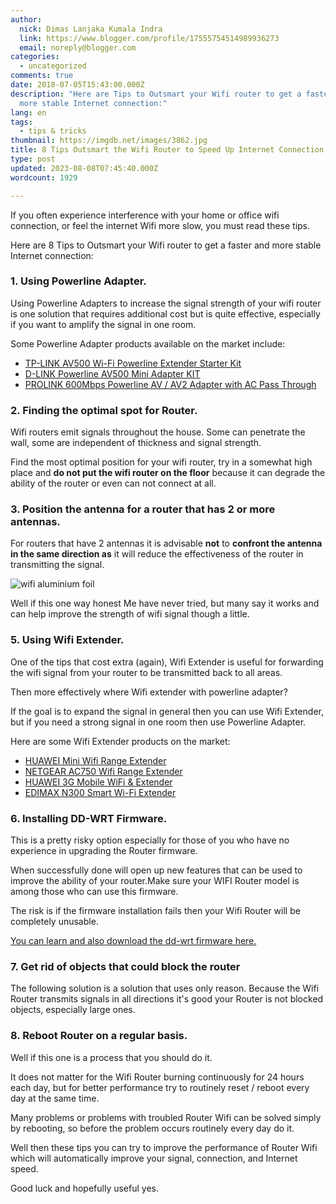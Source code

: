```yaml
---
author:
  nick: Dimas Lanjaka Kumala Indra
  link: https://www.blogger.com/profile/17555754514989936273
  email: noreply@blogger.com
categories:
  - uncategorized
comments: true
date: 2018-07-05T15:43:00.000Z
description: "Here are Tips to Outsmart your Wifi router to get a faster and
  more stable Internet connection:"
lang: en
tags:
  - tips & tricks
thumbnail: https://imgdb.net/images/3862.jpg
title: 8 Tips Outsmart the Wifi Router to Speed Up Internet Connection
type: post
updated: 2023-08-08T07:45:40.000Z
wordcount: 1929

---
```


If you often experience interference with your home or office wifi connection, or feel the internet Wifi more slow, you must read these tips.<br><p>    Here are 8 Tips to Outsmart your Wifi router to get a faster and more     stable Internet connection: </p><h3>    <strong>1. Using Powerline Adapter.</strong></h3><p>    Using Powerline Adapters to increase the signal strength of your wifi     router is one solution that requires additional cost but is quite     effective, especially if you want to amplify the signal in one room. </p><p>    Some Powerline Adapter products available on the market include: </p><ul>    <li>        <a href="http://weblight.in/?lite_url=https://translate.googleusercontent.com/translate_c%3Fdepth%3D2%26nv%3D1%26rurl%3Dtranslate.google.com%26sl%3Did%26sp%3Dnmt4%26tl%3Den%26u%3Dhttp://www.bhinneka.com/Associate/asc_clicks.aspx%253FBARef%253DBATL160900823%2526BATrcID%253Dasaljeplakcom2125118%2526Link%253Dhttp%25253A%25252F%25252Fwww.bhinneka.com%25252Fproducts%25252Fsku04716329%25252Ftp-link_av500_wi-fi_powerline_extender_starter_kit__tl-wpa4220kit_.aspx%2526SubID%253D%26xid%3D17259,15700002,15700021,15700122,15700124,15700149,15700168,15700186,15700191,15700201,15700208%26usg%3DALkJrhgMA1HOgI368Fk7sqZIEkIy1JhQgw&amp;ts=1530804917&amp;sig=APs-2Gzz6JEDtOuXFT4QW3mGRWKhKxYehQ" rel="noopener noreferer nofollow">            TP-LINK AV500 Wi-Fi Powerline Extender Starter Kit         </a>    </li>    <li>        <a href="http://weblight.in/?lite_url=https://translate.googleusercontent.com/translate_c%3Fdepth%3D2%26nv%3D1%26rurl%3Dtranslate.google.com%26sl%3Did%26sp%3Dnmt4%26tl%3Den%26u%3Dhttp://www.bhinneka.com/Associate/asc_clicks.aspx%253FBARef%253DBATL160900824%2526BATrcID%253Dasaljeplakcom2125118%2526Link%253Dhttp%25253A%25252F%25252Fwww.bhinneka.com%25252Fproducts%25252Fsku00916889%25252Fd-link_powerline_av500__mini_adapter_kit__dhp-p308av_.aspx%2526SubID%253D%26xid%3D17259,15700002,15700021,15700122,15700124,15700149,15700168,15700186,15700191,15700201,15700208%26usg%3DALkJrhibyZq79hu89obIDg8SLvGJbxOZUw&amp;ts=1530804917&amp;sig=APs-2Gz32jq3RDrNZNHfPXypzj3zcXWOwg" rel="noopener noreferer nofollow">            D-LINK Powerline AV500 Mini Adapter KIT         </a>    </li>    <li>        <a href="http://weblight.in/?lite_url=https://translate.googleusercontent.com/translate_c%3Fdepth%3D2%26nv%3D1%26rurl%3Dtranslate.google.com%26sl%3Did%26sp%3Dnmt4%26tl%3Den%26u%3Dhttp://www.bhinneka.com/Associate/asc_clicks.aspx%253FBARef%253DBATL160900825%2526BATrcID%253Dasaljeplakcom2125118%2526Link%253Dhttp%25253A%25252F%25252Fwww.bhinneka.com%25252Fproducts%25252Fsku03215990%25252Fprolink_600mbps_powerline_av_av2_adapter_with_ac_pass_through__ppl1500p_.aspx%2526SubID%253D%26xid%3D17259,15700002,15700021,15700122,15700124,15700149,15700168,15700186,15700191,15700201,15700208%26usg%3DALkJrhhjtdW2RBKM5PIaN2DT2-1NJ2gDYQ&amp;ts=1530804917&amp;sig=APs-2Gw13a81NeUb4lIKfh6tT45ju5jmdA" rel="noopener noreferer nofollow">            PROLINK 600Mbps Powerline AV / AV2 Adapter with AC Pass Through         </a>    </li></ul> <h3>    <strong>2. Finding the optimal spot for Router.</strong></h3><p>    Wifi routers emit signals throughout the house. Some can penetrate the     wall, some are independent of thickness and signal strength. </p> <p>    Find the most optimal position for your wifi router, try in a somewhat high     place and <strong>do not put the wifi router on the floor</strong> because     it can degrade the ability of the router or even can not connect at all. </p><h3>    <strong>        3. Position the antenna for a router that has 2 or more antennas.     </strong></h3><p>For routers that have 2 antennas it is advisable <strong>not</strong> to    <strong>confront the antenna in the same direction as</strong> it will     reduce the effectiveness of the router in transmitting the signal. </p><img src="https://imgdb.net/images/3862.jpg" alt="wifi aluminium foil" title="aluminum foil example"><p>    Well if this one way honest Me have never tried, but many say     it works and can help improve the strength of wifi signal though a little. </p><h3>    <strong>5. Using Wifi Extender.</strong></h3><p>    One of the tips that cost extra (again), Wifi Extender is useful for     forwarding the wifi signal from your router to be transmitted back to all     areas. </p><p>    Then more effectively where Wifi extender with powerline adapter? </p><p>    If the goal is to expand the signal in general then you can use Wifi     Extender, but if you need a strong signal in one room then use Powerline     Adapter. </p><p>    Here are some Wifi Extender products on the market: </p><ul>    <li>        <a href="http://weblight.in/?lite_url=https://translate.googleusercontent.com/translate_c%3Fdepth%3D2%26nv%3D1%26rurl%3Dtranslate.google.com%26sl%3Did%26sp%3Dnmt4%26tl%3Den%26u%3Dhttp://www.bhinneka.com/Associate/asc_clicks.aspx%253FBARef%253DBATL160900826%2526BATrcID%253Dasaljeplakcom2125118%2526Link%253Dhttp%25253A%25252F%25252Fwww.bhinneka.com%25252Fproducts%25252Fsku02516312%25252Fhuawei_mini_wifi_range_extender__ws331c__-_white.aspx%2526SubID%253D%26xid%3D17259,15700002,15700021,15700122,15700124,15700149,15700168,15700186,15700191,15700201,15700208%26usg%3DALkJrhjsOhvPVOfpbnFD85mynOmjjKMO7w&amp;ts=1530804917&amp;sig=APs-2GwHMK5lYazYDtzQXxvGEBWmYhqoxg" rel="noopener noreferer nofollow">            HUAWEI Mini Wifi Range Extender         </a>    </li>    <li>        <a href="http://weblight.in/?lite_url=https://translate.googleusercontent.com/translate_c%3Fdepth%3D2%26nv%3D1%26rurl%3Dtranslate.google.com%26sl%3Did%26sp%3Dnmt4%26tl%3Den%26u%3Dhttp://www.bhinneka.com/Associate/asc_clicks.aspx%253FBARef%253DBATL160900827%2526BATrcID%253Dasaljeplakcom2125118%2526Link%253Dhttp%25253A%25252F%25252Fwww.bhinneka.com%25252Fproducts%25252Fsku02816667%25252Fnetgear_ac750_wifi_range_extender__ex3700_.aspx%2526SubID%253D%26xid%3D17259,15700002,15700021,15700122,15700124,15700149,15700168,15700186,15700191,15700201,15700208%26usg%3DALkJrhiCZ5GCbA5JK9dB92a9B_FaBf6ZMA&amp;ts=1530804917&amp;sig=APs-2Gw93SHB-Q8w1VYha1vYwgoz4uKrkQ" rel="noopener noreferer nofollow">            NETGEAR AC750 Wifi Range Extender         </a>    </li>    <li>        <a href="http://weblight.in/?lite_url=https://translate.googleusercontent.com/translate_c%3Fdepth%3D2%26nv%3D1%26rurl%3Dtranslate.google.com%26sl%3Did%26sp%3Dnmt4%26tl%3Den%26u%3Dhttp://www.bhinneka.com/Associate/asc_clicks.aspx%253FBARef%253DBATL160900828%2526BATrcID%253Dasaljeplakcom2125118%2526Link%253Dhttp%25253A%25252F%25252Fwww.bhinneka.com%25252Fproducts%25252Fsku01614635%25252Fhuawei_3g_mobile_wifi___extender__e5336__-_white.aspx%2526SubID%253D%26xid%3D17259,15700002,15700021,15700122,15700124,15700149,15700168,15700186,15700191,15700201,15700208%26usg%3DALkJrhiPIcZDm9uaH8h0hGVxZkJRrxxp-w&amp;ts=1530804917&amp;sig=APs-2GzesFshaUP2QbLSik5QS24styzOmA" rel="noopener noreferer nofollow">            HUAWEI 3G Mobile WiFi &amp; Extender         </a>    </li>    <li>        <a href="http://weblight.in/?lite_url=https://translate.googleusercontent.com/translate_c%3Fdepth%3D2%26nv%3D1%26rurl%3Dtranslate.google.com%26sl%3Did%26sp%3Dnmt4%26tl%3Den%26u%3Dhttp://www.bhinneka.com/Associate/asc_clicks.aspx%253FBARef%253DBATL160900829%2526BATrcID%253Dasaljeplakcom2125118%2526Link%253Dhttp%25253A%25252F%25252Fwww.bhinneka.com%25252Fproducts%25252Fsku01714507%25252Fedimax_n300_smart_wi-fi_extender__ew-7438rpn_air_.aspx%2526SubID%253D%26xid%3D17259,15700002,15700021,15700122,15700124,15700149,15700168,15700186,15700191,15700201,15700208%26usg%3DALkJrhhkYWcN5j-pvMR1d8SDoFmRq0fojw&amp;ts=1530804917&amp;sig=APs-2GzOwi2wUi9XvtA5N-G-mn98mtPO1Q" rel="noopener noreferer nofollow">            EDIMAX N300 Smart Wi-Fi Extender         </a>    </li></ul><h3>    <strong>6. Installing DD-WRT Firmware.</strong></h3><p>    This is a pretty risky option especially for those of you who have no     experience in upgrading the Router firmware. </p><p>    When successfully done will open up new features that can be used to     improve the ability of your router.Make sure your WIFI Router model is     among those who can use this firmware. </p><p>    The risk is if the firmware installation fails then your Wifi Router will     be completely unusable. </p><p>    <a href="http://weblight.in/?lite_url=https://translate.googleusercontent.com/translate_c%3Fdepth%3D2%26nv%3D1%26rurl%3Dtranslate.google.com%26sl%3Did%26sp%3Dnmt4%26tl%3Den%26u%3Dhttps://www.dd-wrt.com/%26xid%3D17259,15700002,15700021,15700122,15700124,15700149,15700168,15700186,15700191,15700201,15700208%26usg%3DALkJrhjQZWLVvmZ5Q1uYCIhUrghTvdKfqw&amp;ts=1530804917&amp;sig=APs-2GwjKCaQz255PugUl8bKbizHPbRHcA" rel="noopener noreferer nofollow">        You can learn and also download the dd-wrt firmware here.     </a></p><h3>    <strong>7. Get rid of objects that could block the router</strong></h3><p>    The following solution is a solution that uses only reason. Because the     Wifi Router transmits signals in all directions it's good your Router is     not blocked objects, especially large ones. </p><h3>    <strong>8. Reboot Router on a regular basis.</strong></h3><p>    Well if this one is a process that you should do it. </p><p>    It does not matter for the Wifi Router burning continuously for 24 hours     each day, but for better performance try to routinely reset / reboot every     day at the same time. </p><p>    Many problems or problems with troubled Router Wifi can be solved simply by     rebooting, so before the problem occurs routinely every day do it. </p><p>    Well then these tips you can try to improve the performance of Router Wifi     which will automatically improve your signal, connection, and Internet     speed. </p><p>    Good luck and hopefully useful yes. </p>